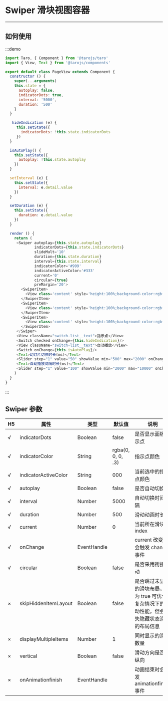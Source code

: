 # Swiper 滑块视图容器

---

## 如何使用

:::demo
```js
import Taro, { Component } from '@tarojs/taro'
import { View, Text } from '@tarojs/components'

export default class PageView extends Component {
  constructor () {
    super(...arguments)
    this.state = {
      autoplay: false,
      indicatorDots: true,
      interval: '5000',
      duration: '500'
    }
  }

   hideIndication (e) {
     this.setState({
       indicatorDots: !this.state.indicatorDots
     })
  }

  isAutoPlay() {
    this.setState({
      autoplay: !this.state.autoplay
    })
  }

  setInterval (e) {
    this.setState({
      interval: e.detail.value
    })
  }

  setDuration (e) {
    this.setState({
      duration: e.detail.value
    })
  }

  render () {
    return (
     <Swiper autoplay={this.state.autoplay}
             indicatorDots={this.state.indicatorDots}
             slideMult='10'
             duration={this.state.duration}
             interval={this.state.interval}
             indicatorColor='#999'
             indicatorActiveColor='#333'
             current='0'
             circular={true}
             preMargin='20'>
       <SwiperItem>
         <View class='content' style='height:100%;background-color:rgb(26,173,25);'>A</View>
       </SwiperItem>
       <SwiperItem>
         <View class='content' style='height:100%;background-color:rgb(39,130,215);'>B</View>
       </SwiperItem>
       <SwiperItem>
         <View class='content' style='height:100%;background-color:rgb(241,241,241);color: #333;'>C</View>
       </SwiperItem>
     </Swiper>
     <View className="switch-list__text">指示点</View>
     <Switch checked onChange={this.hideIndication}/>
     <View className="switch-list__text">自动播放</View>
     <Switch onChange={this.isAutoPlay}/>
     <Text>幻灯片切换时长(ms)</Text>
     <Slider step="1" value="50" showValue min="500" max="2000" onChange={this.setDuration}/>
     <Text>自动播放间隔时长(ms)</Text>
     <Slider step="1" value="100" showValue min="2000" max="10000" onChange={this.setInterval}/>
    )
  }
}
```

:::

## Swiper 参数

| H5 | 属性                 | 类型        | 默认值            | 说明                                                                                           |
| -------- | -------------------- | ----------- | ----------------- | ---------------------------------------------------------------------------------------------- |
| √        | indicatorDots        | Boolean     | false             | 是否显示面板指示点                                                                             |
| √        | indicatorColor       | String      | rgba(0, 0, 0, .3) | 指示点颜色                                                                                     |
| √        | indicatorActiveColor | String      | 000               | 当前选中的指示点颜色                                                                           |
| √        | autoplay             | Boolean     | false             | 是否自动切换                                                                                   |
| √        | interval             | Number      | 5000              | 自动切换时间间隔                                                                               |
| √        | duration             | Number      | 500               | 滑动动画时长                                                                                   |
| √        | current              | Number      | 0                 | 当前所在滑块的 index                                                                           |
| √        | onChange             | EventHandle |                   | current 改变时会触发 change 事件                                                               |
| √        | circular             | Boolean     | false             | 是否采用衔接滑动                                                                               |
| ×        | skipHiddenItemLayout | Boolean     | false             | 是否跳过未显示的滑块布局，设为 true 可优化复杂情况下的滑动性能，但会丢失隐藏状态滑块的布局信息 |
| ×        | displayMultipleItems | Number      | 1                 | 同时显示的滑块数量                                                                             |
| ×        | vertical             | Boolean     | false             | 滑动方向是否为纵向                                                                             |
| ×        | onAnimationfinish    | EventHandle |                   | 动画结束时会触发 animationfinish 事件                                                          |

